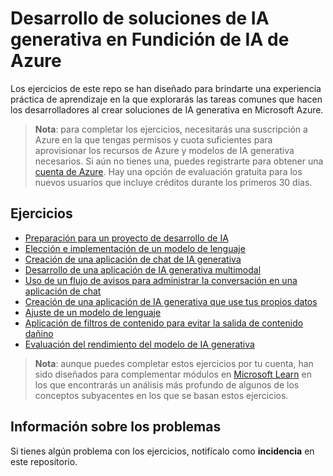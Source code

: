 # Desarrollo de soluciones de IA generativa en Fundición de IA de Azure

Los ejercicios de este repo se han diseñado para brindarte una experiencia práctica de aprendizaje en la que explorarás las tareas comunes que hacen los desarrolladores al crear soluciones de IA generativa en Microsoft Azure.

> **Nota**: para completar los ejercicios, necesitarás una suscripción a Azure en la que tengas permisos y cuota suficientes para aprovisionar los recursos de Azure y modelos de IA generativa necesarios. Si aún no tienes una, puedes registrarte para obtener una [cuenta de Azure](https://azure.microsoft.com/free). Hay una opción de evaluación gratuita para los nuevos usuarios que incluye créditos durante los primeros 30 días.

## Ejercicios

- [Preparación para un proyecto de desarrollo de IA](Instructions/01-Explore-ai-studio.md)
- [Elección e implementación de un modelo de lenguaje](Instructions/02-Explore-model-catalog.md)
- [Creación de una aplicación de chat de IA generativa](Instructions/02a-AI-foundry-sdk.md)
- [Desarrollo de una aplicación de IA generativa multimodal](Instructions/02b-multimodal.md)
- [Uso de un flujo de avisos para administrar la conversación en una aplicación de chat](Instructions/03-Use-prompt-flow-chat.md)
- [Creación de una aplicación de IA generativa que use tus propios datos](Instructions/04-Use-own-data.md)
- [Ajuste de un modelo de lenguaje](Instructions/05-Finetune-model.md)
- [Aplicación de filtros de contenido para evitar la salida de contenido dañino](Instructions/06-Explore-content-filters.md)
- [Evaluación del rendimiento del modelo de IA generativa](Instructions/07-Evaluate-prompt-flow.md)

> **Nota**: aunque puedes completar estos ejercicios por tu cuenta, han sido diseñados para complementar módulos en [Microsoft Learn](https://aka.ms/mslearn-generative-ai) en los que encontrarás un análisis más profundo de algunos de los conceptos subyacentes en los que se basan estos ejercicios.

## Información sobre los problemas

Si tienes algún problema con los ejercicios, notifícalo como **incidencia** en este repositorio.